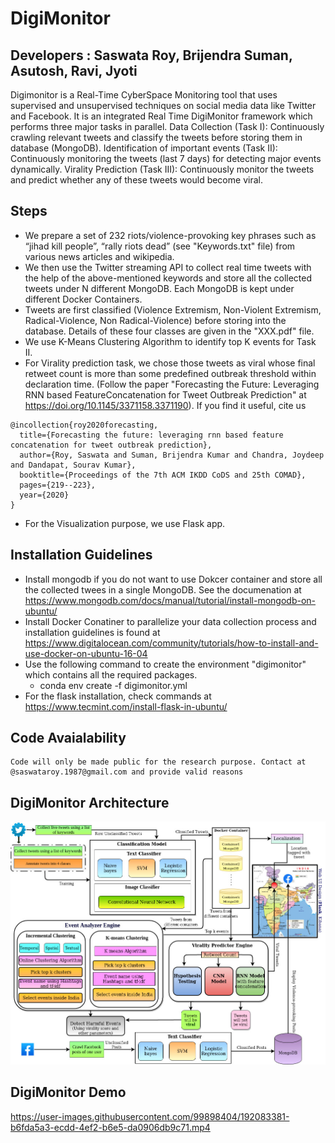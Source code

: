 # DigiMonitor
## Developers : __Saswata Roy, Brijendra Suman, Asutosh, Ravi, Jyoti__
Digimonitor is a Real-Time CyberSpace Monitoring tool that uses supervised and unsupervised techniques on social media data like Twitter and Facebook. It is an integrated Real Time DigiMonitor framework which performs three major tasks in parallel. Data Collection (Task I): Continuously crawling relevant tweets and classify the tweets before storing them in database (MongoDB). Identification of important events (Task II): Continuously monitoring the tweets (last 7 days) for detecting major events dynamically. Virality Prediction (Task III): Continuously monitor the tweets and predict whether any of these tweets would become viral.


## Steps
* We prepare a set of 232 riots/violence-provoking key phrases such as “jihad kill people”, “rally riots dead” (see "Keywords.txt" file) from various news articles and wikipedia.
* We then use the Twitter streaming API to collect real time tweets with the help of the above-mentioned keywords and store all the collected tweets under N different MongoDB. Each MongoDB is kept under different Docker Containers.
* Tweets are first classified (Violence Extremism, Non-Violent Extremism, Radical-Violence, Non Radical-Violence) before storing into the database. Details of these four classes are given in the "XXX.pdf" file.
* We use K-Means Clustering Algorithm to identify top K events for Task II.
* For Virality prediction task, we chose those tweets as viral whose final retweet count is more than some predefined outbreak threshold within declaration time. (Follow the paper "Forecasting the Future: Leveraging RNN based FeatureConcatenation for Tweet Outbreak Prediction" at https://doi.org/10.1145/3371158.3371190). If you find it useful, cite us
~~~~
@incollection{roy2020forecasting,
  title={Forecasting the future: leveraging rnn based feature concatenation for tweet outbreak prediction},
  author={Roy, Saswata and Suman, Brijendra Kumar and Chandra, Joydeep and Dandapat, Sourav Kumar},
  booktitle={Proceedings of the 7th ACM IKDD CoDS and 25th COMAD},
  pages={219--223},
  year={2020}
}

~~~~
* For the Visualization purpose, we use Flask app.


## Installation Guidelines
- Install mongodb if you do not want to use Dokcer container and store all the collected twees in a single MongoDB. See the documenation at https://www.mongodb.com/docs/manual/tutorial/install-mongodb-on-ubuntu/
- Install Docker Conatiner to parallelize your data collection process and installation guidelines is found at https://www.digitalocean.com/community/tutorials/how-to-install-and-use-docker-on-ubuntu-16-04
- Use the following command to create the environment "digimonitor" which contains all the required packages. 
    - conda env create -f digimonitor.yml
- For the flask installation, check commands at https://www.tecmint.com/install-flask-in-ubuntu/




## Code Avaialability
~~~~
Code will only be made public for the research purpose. Contact at @saswataroy.1987@gmail.com and provide valid reasons 
~~~~

## DigiMonitor Architecture

![](DigiMonitor.png)


## DigiMonitor Demo

https://user-images.githubusercontent.com/99898404/192083381-b6fda5a3-ecdd-4ef2-b6e5-da0906db9c71.mp4
